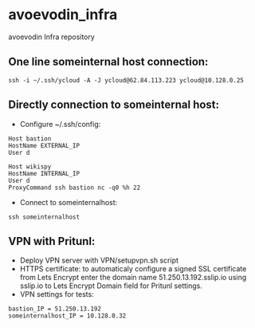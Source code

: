 # avoevodin_infra
avoevodin Infra repository

## One line someinternal host connection:
```shell
ssh -i ~/.ssh/ycloud -A -J ycloud@62.84.113.223 ycloud@10.128.0.25
```

## Directly connection to someinternal host:

* Configure ~/.ssh/config:
```text
Host bastion
HostName EXTERNAL_IP
User d

Host wikispy
HostName INTERNAL_IP
User d
ProxyCommand ssh bastion nc -q0 %h 22
```
* Connect to someinternalhost:
```shell
ssh someinternalhost
```

## VPN with Pritunl:
* Deploy VPN server with VPN/setupvpn.sh script
* HTTPS certificate: to automaticaly configure a signed SSL certificate from Lets Encrypt enter the domain name 51.250.13.192.sslip.io using sslip.io to Lets Encrypt Domain field for Pritunl settings.
* VPN settings for tests:
```text
bastion_IP = 51.250.13.192
someinternalhost_IP = 10.128.0.32
```
